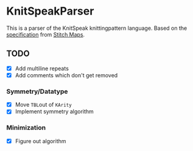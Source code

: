 # KnitSpeakParser
This is a parser of the KnitSpeak knittingpattern language. Based on the [specification](https://stitch-maps.com/about/knitspeak/) from [Stitch Maps](https://stitch-maps.com).

## TODO
- [X] Add multiline repeats
- [X] Add comments which don't get removed
### Symmetry/Datatype 
- [X] Move `TBL`out of `KArity`
- [X] Implement symmetry algorithm

### Minimization
- [X] Figure out algorithm
